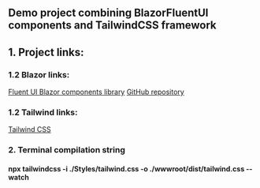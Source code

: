 ## Demo project combining BlazorFluentUI components and TailwindCSS framework

## 1. Project links:
### 1.2 Blazor links:
[Fluent UI Blazor components library](https://www.fluentui-blazor.net/)
[GitHub repository](https://github.com/microsoft/fluentui-blazor)

### 1.2 Tailwind links:
[Tailwind CSS](https://tailwindcss.com/)

### 2. Terminal compilation string
#### npx tailwindcss -i ./Styles/tailwind.css -o ./wwwroot/dist/tailwind.css --watch ####

